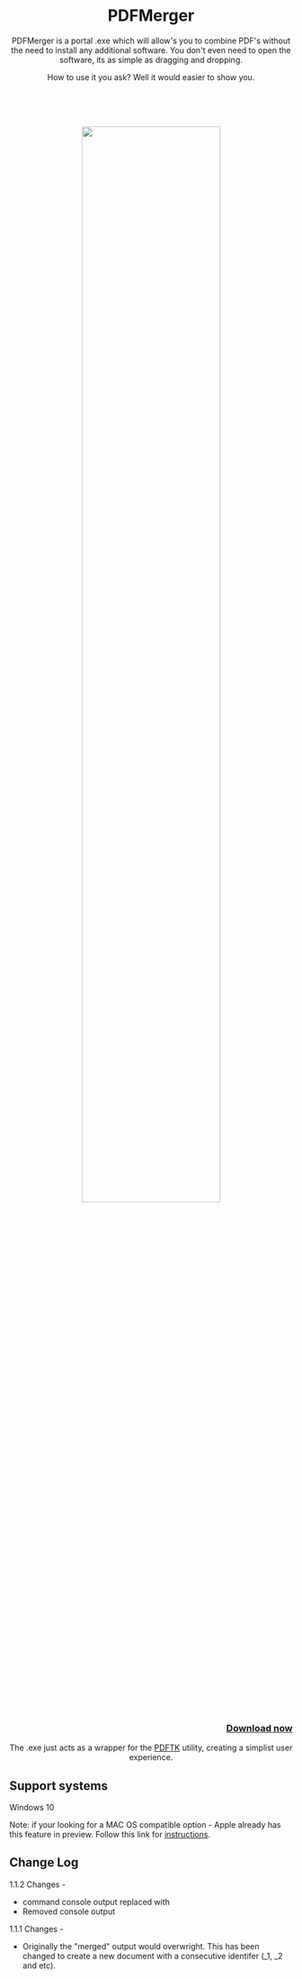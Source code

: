 
<h1 align="center"> PDFMerger </h1>


<p align="center">PDFMerger is a portal .exe which will allow's you to combine PDF's without the need to install any additional software. You don't even need to open the software, its as simple as dragging and dropping.</p>

<p align="center">How to use it you ask? Well it would easier to show you.</p>
</br>
</br>
</br>
<p align="center"><img src="https://j.gifs.com/vlVlEX.gif" width="70%"></p>

</br>
</br>
</br>
</br>
<p align="right" colour="blue"><a href="https://github.com/chrisjbawden/pdfmerger/raw/main/pdf-merger.exe"><h3 align="right">Download now</h3></a>

<p align="center">The .exe just acts as a wrapper for the <a href="https://www.pdflabs.com/tools/pdftk-the-pdf-toolkit/" target="_blank">PDFTK</a> utility, creating a simplist user experience.</p>

## Support systems

<p>Windows 10</p>
<p>Note: if your looking for a MAC OS compatible option - Apple already has this feature in preview. Follow this link for <a href="https://support.apple.com/en-au/HT202945">instructions</a>.</p>

## Change Log

1.1.2
Changes - 
* command console output replaced with 
* Removed console output


1.1.1
Changes - 
* Originally the "merged" output would overwright. This has been changed to create a new document with a consecutive identifer (_1, _2 and etc).
